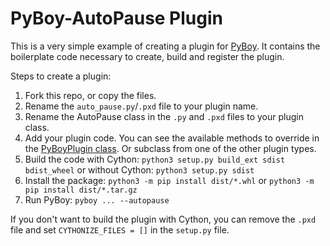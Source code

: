 # PyBoy-AutoPause Plugin

This is a very simple example of creating a plugin for [PyBoy](https://github.com/Baekalfen/PyBoy). It contains the boilerplate code necessary to create, build and register the plugin.

Steps to create a plugin:
 1. Fork this repo, or copy the files.
 2. Rename the `auto_pause.py`/`.pxd` file to your plugin name.
 3. Rename the AutoPause class in the `.py` and `.pxd` files to your plugin class.
 4. Add your plugin code. You can see the available methods to override in the [PyBoyPlugin class](https://github.com/Baekalfen/PyBoy/blob/master/pyboy/plugins/base_plugin.py#L33). Or subclass from one of the other plugin types.
 5. Build the code with Cython: `python3 setup.py build_ext sdist bdist_wheel` or without Cython: `python3 setup.py sdist`
 6. Install the package: `python3 -m pip install dist/*.whl` or `python3 -m pip install dist/*.tar.gz`
 7. Run PyBoy: `pyboy ... --autopause`

If you don't want to build the plugin with Cython, you can remove the `.pxd` file and set `CYTHONIZE_FILES = []` in the `setup.py` file.